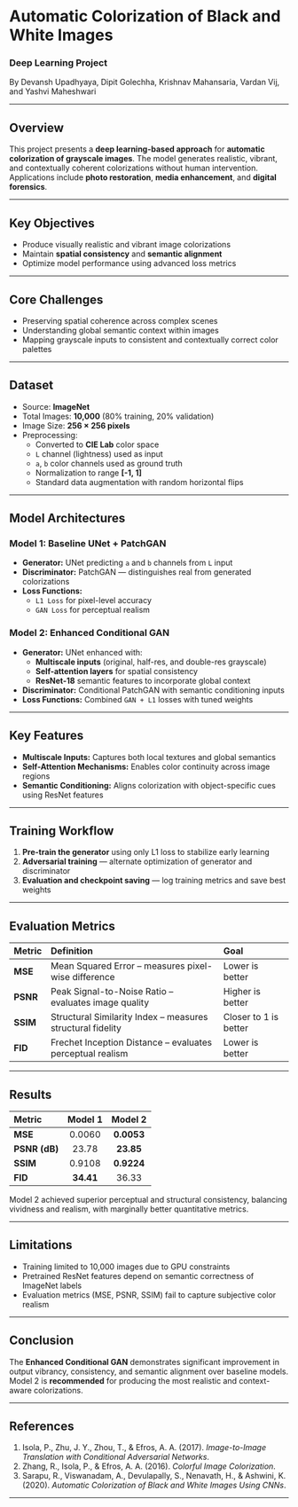 # Automatic Colorization of Black and White Images

### Deep Learning Project  
By Devansh Upadhyaya, Dipit Golechha, Krishnav Mahansaria, Vardan Vij, and Yashvi Maheshwari  

---

## Overview
This project presents a **deep learning-based approach** for **automatic colorization of grayscale images**. The model generates realistic, vibrant, and contextually coherent colorizations without human intervention.  
Applications include **photo restoration**, **media enhancement**, and **digital forensics**.

---

## Key Objectives
- Produce visually realistic and vibrant image colorizations  
- Maintain **spatial consistency** and **semantic alignment**  
- Optimize model performance using advanced loss metrics  

---

## Core Challenges
- Preserving spatial coherence across complex scenes  
- Understanding global semantic context within images  
- Mapping grayscale inputs to consistent and contextually correct color palettes  

---

## Dataset
- Source: **ImageNet**
- Total Images: **10,000** (80% training, 20% validation)
- Image Size: **256 × 256 pixels**
- Preprocessing:  
  - Converted to **CIE Lab** color space  
  - `L` channel (lightness) used as input  
  - `a`, `b` color channels used as ground truth  
  - Normalization to range **[-1, 1]**  
  - Standard data augmentation with random horizontal flips  

---

## Model Architectures

### Model 1: Baseline UNet + PatchGAN
- **Generator:** UNet predicting `a` and `b` channels from `L` input  
- **Discriminator:** PatchGAN — distinguishes real from generated colorizations  
- **Loss Functions:**  
  - `L1 Loss` for pixel-level accuracy  
  - `GAN Loss` for perceptual realism  

### Model 2: Enhanced Conditional GAN
- **Generator:** UNet enhanced with:
  - **Multiscale inputs** (original, half-res, and double-res grayscale)  
  - **Self-attention layers** for spatial consistency  
  - **ResNet-18** semantic features to incorporate global context  
- **Discriminator:** Conditional PatchGAN with semantic conditioning inputs  
- **Loss Functions:** Combined `GAN + L1` losses with tuned weights  

---

## Key Features
- **Multiscale Inputs:** Captures both local textures and global semantics  
- **Self-Attention Mechanisms:** Enables color continuity across image regions  
- **Semantic Conditioning:** Aligns colorization with object-specific cues using ResNet features  

---

## Training Workflow
1. **Pre-train the generator** using only L1 loss to stabilize early learning  
2. **Adversarial training** — alternate optimization of generator and discriminator  
3. **Evaluation and checkpoint saving** — log training metrics and save best weights  

---

## Evaluation Metrics

| Metric | Definition | Goal |
|:-------|:------------|:----|
| **MSE** | Mean Squared Error – measures pixel-wise difference | Lower is better |
| **PSNR** | Peak Signal-to-Noise Ratio – evaluates image quality | Higher is better |
| **SSIM** | Structural Similarity Index – measures structural fidelity | Closer to 1 is better |
| **FID** | Frechet Inception Distance – evaluates perceptual realism | Lower is better |

---

## Results

| Metric | Model 1 | Model 2 |
|:------|:--------:|:--------:|
| **MSE** | 0.0060 | **0.0053** |
| **PSNR (dB)** | 23.78 | **23.85** |
| **SSIM** | 0.9108 | **0.9224** |
| **FID** | **34.41** | 36.33 |

Model 2 achieved superior perceptual and structural consistency, balancing vividness and realism, with marginally better quantitative metrics.

---

## Limitations
- Training limited to 10,000 images due to GPU constraints  
- Pretrained ResNet features depend on semantic correctness of ImageNet labels  
- Evaluation metrics (MSE, PSNR, SSIM) fail to capture subjective color realism  

---

## Conclusion
The **Enhanced Conditional GAN** demonstrates significant improvement in output vibrancy, consistency, and semantic alignment over baseline models.  
Model 2 is **recommended** for producing the most realistic and context-aware colorizations.

---

## References
1. Isola, P., Zhu, J. Y., Zhou, T., & Efros, A. A. (2017). *Image-to-Image Translation with Conditional Adversarial Networks*.  
2. Zhang, R., Isola, P., & Efros, A. A. (2016). *Colorful Image Colorization*.  
3. Sarapu, R., Viswanadam, A., Devulapally, S., Nenavath, H., & Ashwini, K. (2020). *Automatic Colorization of Black and White Images Using CNNs*.  

---
